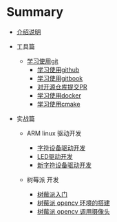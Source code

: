 # Summary

* [介绍说明](README.md)

* 工具篇
    * [学习使用git](learn_git.md)
        * [学习使用github](learn_github.md)
        * [学习使用gitbook](learn_gitbook.md)
        * [对开源仓库提交PR](pull_request.md)
        * [学习使用docker](learn_docker.md)
        * [学习使用cmake](learn_cmake.md)

* 实战篇
    * ARM linux 驱动开发
        * [字符设备驱动开发](develop_character_device_drivers.md)
        * [LED驱动开发](develop_led_driver.md)
        * [新字符设备驱动开发](develop_new_character_device_drivers.md)

    * 树莓派 开发
        * [树莓派入门](raspberryPi.md)
        * [树莓派 opencv 环境的搭建](raspberryPi_opencv.md)
        * [树莓派 opencv 调用摄像头](raspberryPi_camera.md)